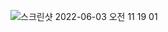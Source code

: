 ![스크린샷 2022-06-03 오전 11 19 01](https://user-images.githubusercontent.com/93169318/171998737-474da240-5785-4abb-8e06-398a4b7bad7e.png)

